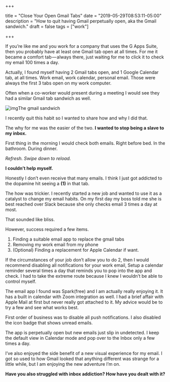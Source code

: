 +++

title = "Close Your Open Gmail Tabs"
date = "2019-05-29T08:53:11-05:00"
description = "How to quit having Gmail perpetually open, aka the Gmail sandwich."
draft = false
tags = ["work"]

+++

If you’re like me and you work for a company that uses the G Apps Suite, then you probably have at least one Gmail tab open at all times. For me it became a comfort tab — always there, just waiting for me to click it to check my email 100 times a day.

Actually, I found myself having 2 Gmail tabs open, and 1 Google Calendar tab, at all times. Work email, work calendar, personal email. Those were always the first 3 tabs open on my work computer.

Often when a co-worker would present during a meeting I would see they had a similar Gmail tab sandwich as well.

![img](https://cdn-images-1.medium.com/max/1600/1*86NJK9S4-UPaad0ywU2UhQ.png)The gmail sandwich

I recently quit this habit so I wanted to share how and why I did that.

The why for me was the easier of the two. **I wanted to stop being a slave to my inbox.**

First thing in the morning I would check both emails. Right before bed. In the bathroom. During dinner.

*Refresh. Swipe down to reload.*

**I couldn’t help myself.**

Honestly I don’t even receive that many emails. I think I just got addicted to the dopamine hit seeing a **(1)** in that tab.

The how was trickier. I recently started a new job and wanted to use it as a catalyst to change my email habits. On my first day my boss told me she is best reached over Slack because she only checks email 3 times a day at most.

That sounded like bliss.

However, success required a few items.

1. Finding a suitable email app to replace the gmail tabs
2. Removing my work email from my phone
3. (Optional) Finding a replacement for Apple Calendar if want.

If the circumstances of your job don’t allow you to do 2, then I would recommend disabling all notifications for your work email, Setup a calendar reminder several times a day that reminds you to pop into the app and check. I had to take the extreme route because I knew I wouldn’t be able to control myself.

The email app I found was Spark(free) and I am actually really enjoying it. It has a built in calendar with Zoom integration as well. I had a brief affair with Apple Mail at first but never really got attached to it. My advice would be to try a few and see what works best.

First order of business was to disable all push notifications. I also disabled the icon badge that shows unread emails.

The app is perpetually open but new emails just slip in undetected. I keep the default view in Calendar mode and pop over to the Inbox only a few times a day.

I’ve also enjoyed the side benefit of a new visual experience for my email. I got so used to how Gmail looked that anything different was strange for a little while, but I am enjoying the new adventure I’m on.

**Have you also struggled with inbox addiction? How have you dealt with it?**